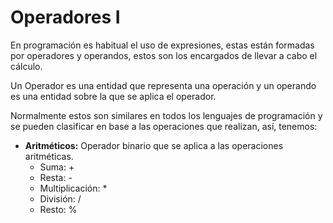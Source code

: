 # Operadores I

En programación es habitual el uso de expresiones, estas están formadas por operadores y operandos, estos son los encargados de llevar a cabo el cálculo.

Un Operador es una entidad que representa una operación y un operando es una entidad sobre la que se aplica el operador.

Normalmente estos son similares en todos los lenguajes de programación y se pueden clasificar en base a las operaciones que realizan, así, tenemos:

- **Aritméticos:** Operador binario que se aplica a las operaciones aritméticas.
  - Suma: +
  - Resta: -
  - Multiplicación: *
  - División: /
  - Resto: %
